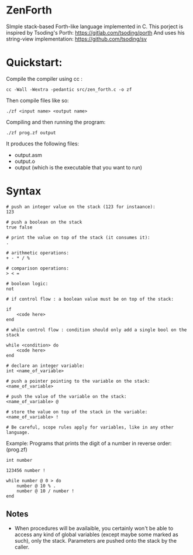 # ZenForth

SImple stack-based Forth-like language implemented in C.
This porject is inspired by Tsoding's Porth: https://gitlab.com/tsoding/porth
And uses his string-view implementation: https://github.com/tsoding/sv

# Quickstart:
Compile the compiler using cc :
```console
cc -Wall -Wextra -pedantic src/zen_forth.c -o zf
```
Then compile files like so:
```console
./zf <input name> <output name>
```

Compiling and then running the program:
```console
./zf prog.zf output
```

It produces the following files:
- output.asm
- output.o
- output (which is the executable that you want to run)


# Syntax

```
# push an integer value on the stack (123 for instaance):
123

# push a boolean on the stack
true false

# print the value on top of the stack (it consumes it):
.

# arithmetic operations:
+ - * / %

# comparison operations:
> < =

# boolean logic:
not

# if control flow : a boolean value must be on top of the stack:

if
    <code here>
end

# while control flow : condition should only add a single bool on the stack 

while <condition> do
    <code here>
end

# declare an integer variable:
int <name_of_variable>

# push a pointer pointing to the variable on the stack:
<name_of_variable>

# push the value of the variable on the stack:
<name_of_variable> @

# store the value on top of the stack in the variable:
<name_of_variable> !

# Be careful, scope rules apply for variables, like in any other language.
```


Example: Programs that prints the digit of a number in reverse order:
(prog.zf)
```
int number

123456 number !

while number @ 0 > do
    number @ 10 % .
    number @ 10 / number !
end
```

## Notes
- When procedures will be availaible, you certainly won't be able to access any kind of global variables (except maybe some marked as such), only the stack. Parameters are pushed onto the stack by the caller.